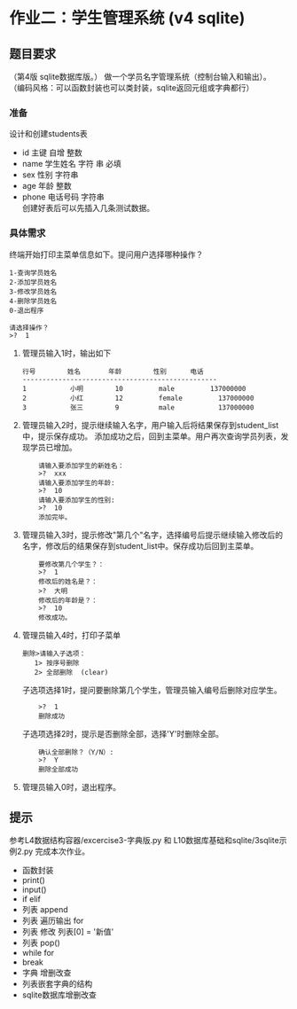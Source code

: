 作业二：学生管理系统 (v4 sqlite)
====
## 题目要求
（第4版 sqlite数据库版。）
做一个学员名字管理系统（控制台输入和输出）。 
（编码风格：可以函数封装也可以类封装，sqlite返回元组或字典都行）
### 准备
设计和创建students表
- id  主键 自增 整数
- name 学生姓名 字符 串  必填
- sex   性别  字符串
- age   年龄  整数
- phone 电话号码    字符串    
创建好表后可以先插入几条测试数据。

### 具体需求
终端开始打印主菜单信息如下。提问用户选择哪种操作？
```
1-查询学员姓名
2-添加学员姓名
3-修改学员姓名
4-删除学员姓名
0-退出程序

请选择操作？
>?  1
```
1. 管理员输入1时，输出如下
    ``` 
    行号        姓名       年龄        性别      电话
    -------------------------------------------------
    1           小明        10         male         137000000
    2           小红        12         female         137000000
    3           张三        9          male           137000000
    ```
2. 管理员输入2时，提示继续输入名字，用户输入后将结果保存到student_list中，提示保存成功。
添加成功之后，回到主菜单。用户再次查询学员列表，发现学员已增加。
    ```
        请输入要添加学生的新姓名：
        >?  xxx
        请输入要添加学生的年龄:
        >?  10
        请输入要添加学生的性别:
        >?  10
        添加完毕。
    ```
3. 管理员输入3时，提示修改"第几个"名字，选择编号后提示继续输入修改后的名字，修改后的结果保存到student_list中。保存成功后回到主菜单。
    ```
        要修改第几个学生？：
        >?  1
        修改后的姓名是？：
        >?  大明
        修改后的年龄是？：
        >?  10
        修改成功。
    ```
4. 管理员输入4时，打印子菜单
    ```
    删除>请输入子选项：
       1> 按序号删除
       2> 全部删除  (clear)
    ```
    子选项选择1时，提问要删除第几个学生，管理员输入编号后删除对应学生。
    ```要删除第几个学生？：
        >?  1
        删除成功
    ```
    子选项选择2时，提示是否删除全部，选择'Y'时删除全部。
    ```
        确认全部删除？（Y/N）:
        >?  Y
        删除全部成功
    ```
5. 管理员输入0时，退出程序。

## 提示
参考L4数据结构容器/excercise3-字典版.py 和 L10数据库基础和sqlite/3sqlite示例2.py 完成本次作业。

- 函数封装
- print()
- input()
- if elif
- 列表 append
- 列表 遍历输出 for
- 列表 修改  列表[0] = '新值'
- 列表 pop()
- while for
- break
- 字典 增删改查
- 列表嵌套字典的结构
- sqlite数据库增删改查



